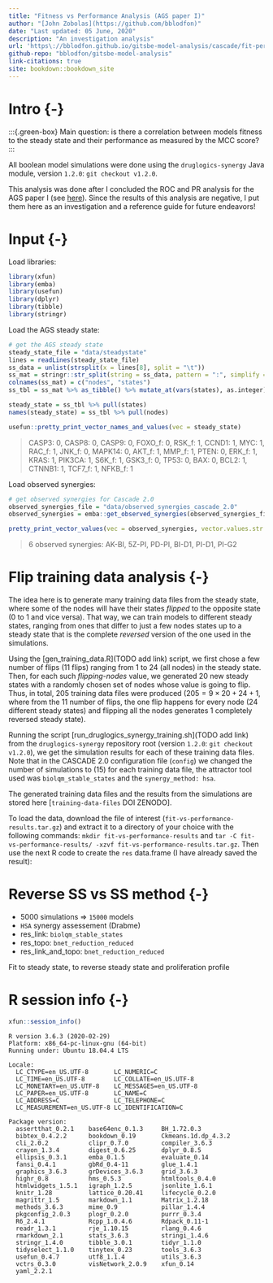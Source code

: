 ```yaml
---
title: "Fitness vs Performance Analysis (AGS paper I)"
author: "[John Zobolas](https://github.com/bblodfon)"
date: "Last updated: 05 June, 2020"
description: "An investigation analysis"
url: 'https\://bblodfon.github.io/gitsbe-model-analysis/cascade/fit-perf-ags/index.html'
github-repo: "bblodfon/gitsbe-model-analysis"
link-citations: true
site: bookdown::bookdown_site
---
```


# Intro {-}

:::{.green-box}
Main question: is there a correlation between models fitness to the steady state and their performance as measured by the MCC score?
:::

All boolean model simulations were done using the `druglogics-synergy` Java module, version `1.2.0`: `git checkout v1.2.0`.

This analysis was done after I concluded the ROC and PR analysis for the AGS paper I (see [here](https://bblodfon.github.io/ags-paper-1/index.html)).
Since the results of this analysis are negative, I put them here as an investigation and a reference guide for future endeavors!

# Input {-}

Load libraries:

```r
library(xfun)
library(emba)
library(usefun)
library(dplyr)
library(tibble)
library(stringr)
```

Load the AGS steady state:

```r
# get the AGS steady state
steady_state_file = "data/steadystate"
lines = readLines(steady_state_file)
ss_data = unlist(strsplit(x = lines[8], split = "\t"))
ss_mat = stringr::str_split(string = ss_data, pattern = ":", simplify = TRUE)
colnames(ss_mat) = c("nodes", "states")
ss_tbl = ss_mat %>% as_tibble() %>% mutate_at(vars(states), as.integer)

steady_state = ss_tbl %>% pull(states)
names(steady_state) = ss_tbl %>% pull(nodes)

usefun::pretty_print_vector_names_and_values(vec = steady_state)
```

> CASP3: 0, CASP8: 0, CASP9: 0, FOXO_f: 0, RSK_f: 1, CCND1: 1, MYC: 1, RAC_f: 1, JNK_f: 0, MAPK14: 0, AKT_f: 1, MMP_f: 1, PTEN: 0, ERK_f: 1, KRAS: 1, PIK3CA: 1, S6K_f: 1, GSK3_f: 0, TP53: 0, BAX: 0, BCL2: 1, CTNNB1: 1, TCF7_f: 1, NFKB_f: 1

Load observed synergies:

```r
# get observed synergies for Cascade 2.0
observed_synergies_file = "data/observed_synergies_cascade_2.0"
observed_synergies = emba::get_observed_synergies(observed_synergies_file)

pretty_print_vector_values(vec = observed_synergies, vector.values.str = "observed synergies")
```

> 6 observed synergies: AK-BI, 5Z-PI, PD-PI, BI-D1, PI-D1, PI-G2

# Flip training data analysis {-}

The idea here is to generate many training data files from the steady state, where some of the nodes will have their states *flipped* to the opposite state ($0$ to $1$ and vice versa).
That way, we can train models to different steady states, ranging from ones that differ to just a few nodes states up to a steady state that is the complete *reversed* version of the one used in the simulations.

Using the [gen_training_data.R](TODO add link) script, we first chose a few number of flips ($11$ flips) ranging from $1$ to $24$ (all nodes) in the steady state.
Then, for each such *flipping-nodes* value, we generated $20$ new steady states with a randomly chosen set of nodes whose value is going to flip.
Thus, in total, $205$ training data files were produced ($205 = 9 \times 20 + 24 + 1$, where from the $11$ number of flips, the one flip happens for every node ($24$ different steady states) and flipping all the nodes generates $1$ completely reversed steady state). 

Running the script [run_druglogics_synergy_training.sh](TODO add link) from the `druglogics-synergy` repository root (version `1.2.0`: `git checkout v1.2.0`), we get the simulation results for each of these training data files.
Note that in the CASCADE 2.0 configuration file (`config`) we changed the number of simulations to ($15$) for each training data file, the attractor tool used was `biolqm_stable_states` and the `synergy_method: hsa`.

The generated training data files and the results from the simulations are stored here [`training-data-files` DOI ZENODO].

To load the data, download the file of interest (`fit-vs-performance-results.tar.gz`) and extract it to a directory of your choice with the following commands: `mkdir fit-vs-performance-results` and `tar -C fit-vs-performance-results/ -xzvf fit-vs-performance-results.tar.gz`.
Then use the next R code to create the `res` data.frame (I have already saved the result):





# Reverse SS vs SS method {-}

- 5000 simulations => `15000` models
- `HSA` synergy assessement (Drabme)
- res_link: `biolqm_stable_states`
- res_topo: `bnet_reduction_reduced`
- res_link_and_topo: `bnet_reduction_reduced`

Fit to steady state, to reverse steady state and proliferation profile








# R session info {-}


```r
xfun::session_info()
```

```
R version 3.6.3 (2020-02-29)
Platform: x86_64-pc-linux-gnu (64-bit)
Running under: Ubuntu 18.04.4 LTS

Locale:
  LC_CTYPE=en_US.UTF-8       LC_NUMERIC=C              
  LC_TIME=en_US.UTF-8        LC_COLLATE=en_US.UTF-8    
  LC_MONETARY=en_US.UTF-8    LC_MESSAGES=en_US.UTF-8   
  LC_PAPER=en_US.UTF-8       LC_NAME=C                 
  LC_ADDRESS=C               LC_TELEPHONE=C            
  LC_MEASUREMENT=en_US.UTF-8 LC_IDENTIFICATION=C       

Package version:
  assertthat_0.2.1    base64enc_0.1.3     BH_1.72.0.3        
  bibtex_0.4.2.2      bookdown_0.19       Ckmeans.1d.dp_4.3.2
  cli_2.0.2           clipr_0.7.0         compiler_3.6.3     
  crayon_1.3.4        digest_0.6.25       dplyr_0.8.5        
  ellipsis_0.3.1      emba_0.1.5          evaluate_0.14      
  fansi_0.4.1         gbRd_0.4-11         glue_1.4.1         
  graphics_3.6.3      grDevices_3.6.3     grid_3.6.3         
  highr_0.8           hms_0.5.3           htmltools_0.4.0    
  htmlwidgets_1.5.1   igraph_1.2.5        jsonlite_1.6.1     
  knitr_1.28          lattice_0.20.41     lifecycle_0.2.0    
  magrittr_1.5        markdown_1.1        Matrix_1.2.18      
  methods_3.6.3       mime_0.9            pillar_1.4.4       
  pkgconfig_2.0.3     plogr_0.2.0         purrr_0.3.4        
  R6_2.4.1            Rcpp_1.0.4.6        Rdpack_0.11-1      
  readr_1.3.1         rje_1.10.15         rlang_0.4.6        
  rmarkdown_2.1       stats_3.6.3         stringi_1.4.6      
  stringr_1.4.0       tibble_3.0.1        tidyr_1.1.0        
  tidyselect_1.1.0    tinytex_0.23        tools_3.6.3        
  usefun_0.4.7        utf8_1.1.4          utils_3.6.3        
  vctrs_0.3.0         visNetwork_2.0.9    xfun_0.14          
  yaml_2.2.1         
```
